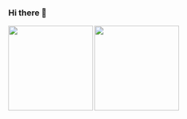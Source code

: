 ### Hi there 👋

<a href="https://github.com/vivid344">
  <img align="left" height="170px" src="https://github-readme-stats-git-masterrstaa-rickstaa.vercel.app/api?username=vivid344&count_private=true&show_icons=true&theme=dracula" />
</a>
<a href="https://github.com/vivid344?tab=repositories">
  <img align="left" height="170px" src="https://github-readme-stats-git-masterrstaa-rickstaa.vercel.app/api/top-langs/?username=vivid344&layout=compact&theme=dracula" />
</a>

